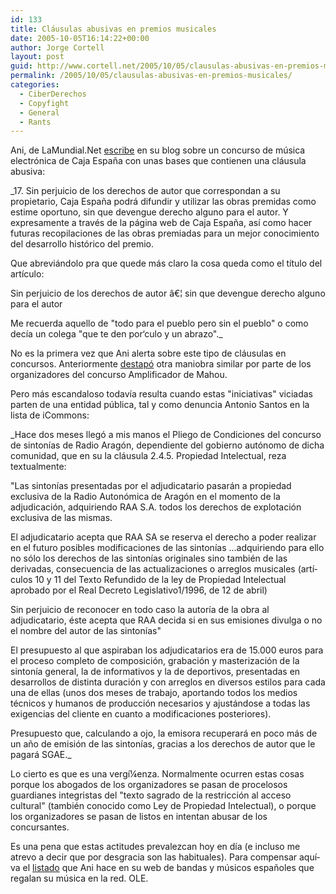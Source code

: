 ```yaml
---
id: 133
title: Cláusulas abusivas en premios musicales
date: 2005-10-05T16:14:22+00:00
author: Jorge Cortell
layout: post
guid: http://www.cortell.net/2005/10/05/clausulas-abusivas-en-premios-musicales/
permalink: /2005/10/05/clausulas-abusivas-en-premios-musicales/
categories:
  - CiberDerechos
  - Copyfight
  - General
  - Rants
---
```

Ani, de LaMundial.Net [escribe](http://www.lamundial.net/home.php?pg=article&idart=429) en su blog sobre un concurso de música electrónica de Caja España con unas bases que contienen una cláusula abusiva:

_17. Sin perjuicio de los derechos de autor que correspondan a su propietario, Caja España podrá difundir y utilizar las obras premidas como estime oportuno, sin que devengue derecho alguno para el autor. Y expresamente a través de la página web de Caja España, así­ como hacer futuras recopilaciones de las obras premiadas para un mejor conocimiento del desarrollo histórico del premio.
  
Que abreviándolo pra que quede más claro la cosa queda como el tí­tulo del artí­culo:
  
Sin perjuicio de los derechos de autor â€¦ sin que devengue derecho alguno para el autor
  
Me recuerda aquello de "todo para el pueblo pero sin el pueblo" o como decí­a un colega "que te den por‘culo y un abrazo"._

No es la primera vez que Ani alerta sobre este tipo de cláusulas en concursos. Anteriormente [destapó](http://www.lamundial.net/home.php?pg=article&idart=376) otra maniobra similar por parte de los organizadores del concurso Amplificador de Mahou.

Pero más escandaloso todaví­a resulta cuando estas "iniciativas" viciadas parten de una entidad pública, tal y como denuncia Antonio Santos en la lista de iCommons:

_Hace dos meses llegó a mis manos el Pliego de Condiciones del concurso de sintoní­as de Radio Aragón, dependiente del gobierno autónomo de dicha comunidad, que en su la cláusula 2.4.5. Propiedad Intelectual, reza textualmente:
  
"Las sintoní­as presentadas por el adjudicatario pasarán a propiedad exclusiva de la Radio Autonómica de Aragón en el momento de la adjudicación, adquiriendo RAA S.A. todos los derechos de explotación exclusiva de las mismas.
  
El adjudicatario acepta que RAA SA se reserva el derecho a poder realizar en el futuro posibles modificaciones de las sintoní­as ...adquiriendo para ello no sólo los derechos de las sintoní­as originales sino también de las derivadas, consecuencia de las actualizaciones o arreglos musicales (artí­culos 10 y 11 del Texto Refundido de la ley de Propiedad Intelectual aprobado por el Real Decreto Legislativo1/1996, de 12 de abril)
  
Sin perjuicio de reconocer en todo caso la autorí­a de la obra al adjudicatario, éste acepta que RAA decida si en sus emisiones divulga o no el nombre del autor de las sintoní­as"
  
El presupuesto al que aspiraban los adjudicatarios era de 15.000 euros para el proceso completo de composición, grabación y masterización de la sintoní­a general, la de informativos y la de deportivos, presentadas en desarrollos de distinta duración y con arreglos en diversos estilos para cada una de ellas (unos dos meses de trabajo, aportando todos los medios técnicos y humanos de producción necesarios y ajustándose a todas las exigencias del cliente en cuanto a modificaciones posteriores).
  
Presupuesto que, calculando a ojo, la emisora recuperará en poco más de un año de emisión de las sintoní­as, gracias a los derechos de autor que le pagará SGAE._

Lo cierto es que es una vergí¼enza. Normalmente ocurren estas cosas porque los abogados de los organizadores se pasan de procelosos guardianes integristas del "texto sagrado de la restricción al acceso cultural" (también conocido como Ley de Propiedad Intelectual), o porque los organizadores se pasan de listos en intentan abusar de los concursantes.

Es una pena que estas actitudes prevalezcan hoy en dí­a (e incluso me atrevo a decir que por desgracia son las habituales). Para compensar aquí­ va el [listado](http://www.lamundial.net/home.php?pg=bytheface) que Ani hace en su web de bandas y músicos españoles que regalan su música en la red. OLE.